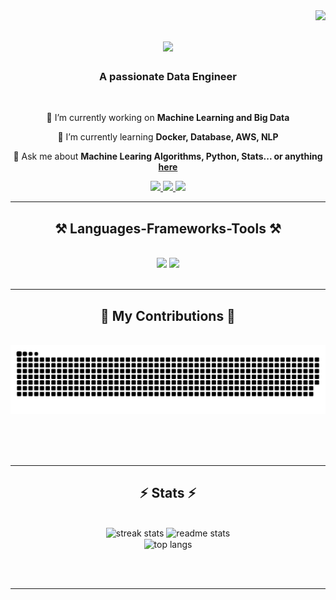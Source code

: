 <img align="right" src="https://visitor-badge.laobi.icu/badge?page_id= polarisdhruv.polarisdhruv" />

<h1 align="center">
    <img src="https://readme-typing-svg.herokuapp.com/?font=Righteous&size=35&center=true&vCenter=true&width=500&height=70&duration=4000&lines=Hi+There!+👋;+I'm+ Dhruv!;" />
</h1>

<h3 align="center">A passionate Data Engineer</h3>

<br/>

<div align="center">
 
 🔭 I’m currently working on **Machine Learning and Big Data**
 
 🌱 I’m currently learning **Docker, Database, AWS, NLP**

💬 Ask me about **Machine Learing Algorithms, Python, Stats... or anything [here](https://github.com/polarisdhruv/polarisdhruv/issues)**


 </div>
 
<div align="center"> 
  <a href="mailto:dhruvsharma749@gmail.com">
    <img src="https://img.shields.io/badge/Gmail-333333?style=for-the-badge&logo=gmail&logoColor=red" />
  </a>
  <a href="https://www.linkedin.com/in/dhruv-sharma-89b198222/" target="_blank">
    <img src="https://img.shields.io/badge/LinkedIn-0077B5?style=for-the-badge&logo=linkedin&logoColor=white" target="_blank" />
  </a>
  <a href="https://polarisdhruv.github.io" target="_blank">
     <img src="https://img.shields.io/badge/Portfolio-FF5722?style=for-the-badge&logo=todoist&logoColor=white" target="_blank" /> <!-- sqlite, safari, google-chrome are other good icon options -->
  </a>
</div>

 <hr/>
 
<h2 align="center">⚒️ Languages-Frameworks-Tools ⚒️</h2>
<br/>
<div align="center">
    <img src="https://skillicons.dev/icons?i=py,java,pycharm,mysql,html,css,vscode,github" />
    <img src="https://skillicons.dev/icons?i=tensorflow,c++,sqlite,sklearn,postgresql"/><br>
</div>

<br/>
<hr/>

<div align="center">
  <h2>🐍 My Contributions 🐍</h2>
  <br>
  <img alt="snake eating my contributions" src="https://raw.githubusercontent.com/polarisdhruv/polarisdhruv/output/github-contribution-grid-snake.svg" />
  
  <br/><br/><br/>
</div>

<hr/>

<h2 align="center">⚡ Stats ⚡</h2>
<br>
<div align=center>
  <img width=390 src="https://streak-stats.demolab.com/?user=polarisdhruv&count_private=true&theme=react&border_radius=10" alt="streak stats"/>
  <img width=390 src="https://github-readme-stats-polarisdhruv.vercel.app/api?username=polarisdhruv&count_private=true&show_icons=true&theme=react&rank_icon=github&border_radius=10" alt="readme stats" />
  <br/>
  <img width=325 align="center" src="https://https://github-readme-stats.vercel.app./api/top-langs/?username=polarisdhruv&hide=HTML&langs_count=8&layout=compact&theme=react&border_radius=10&size_weight=0.5&count_weight=0.5&exclude_repo=github-readme-stats" alt="top langs" />
</div>

<br/><br/>

<hr/>

<br/>

<div align="center">
<!-- <a href='https://ko-fi.com/V7V4RAK9C' target='_blank'><img height='64' style='border:0px;height:64px;' src='https://storage.ko-fi.com/cdn/kofi1.png?v=3' border='0' alt='Buy Me a Coffee at ko-fi.com' /></a> -->
</div>

<br/>
